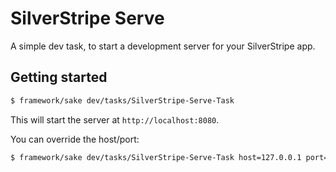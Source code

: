 # SilverStripe Serve

A simple dev task, to start a development server for your SilverStripe app.

## Getting started

```sh
$ framework/sake dev/tasks/SilverStripe-Serve-Task
```

This will start the server at `http://localhost:8080`.

You can override the host/port:

```sh
$ framework/sake dev/tasks/SilverStripe-Serve-Task host=127.0.0.1 port=8000
```
